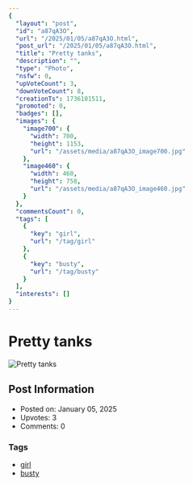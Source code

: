 ```yaml
---
{
  "layout": "post",
  "id": "a87qA3O",
  "url": "/2025/01/05/a87qA3O.html",
  "post_url": "/2025/01/05/a87qA3O.html",
  "title": "Pretty tanks",
  "description": "",
  "type": "Photo",
  "nsfw": 0,
  "upVoteCount": 3,
  "downVoteCount": 8,
  "creationTs": 1736101511,
  "promoted": 0,
  "badges": [],
  "images": {
    "image700": {
      "width": 700,
      "height": 1153,
      "url": "/assets/media/a87qA3O_image700.jpg"
    },
    "image460": {
      "width": 460,
      "height": 758,
      "url": "/assets/media/a87qA3O_image460.jpg"
    }
  },
  "commentsCount": 0,
  "tags": [
    {
      "key": "girl",
      "url": "/tag/girl"
    },
    {
      "key": "busty",
      "url": "/tag/busty"
    }
  ],
  "interests": []
}
---
```


# Pretty tanks

![Pretty tanks](/assets/media/a87qA3O_image700.jpg)

## Post Information

- Posted on: January 05, 2025
- Upvotes: 3
- Comments: 0

### Tags

- [girl](/tag/girl)
- [busty](/tag/busty)
